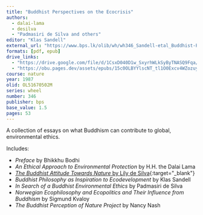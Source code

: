 ```yaml
---
title: "Buddhist Perspectives on the Ecocrisis"
authors:
  - dalai-lama
  - desilva
  - "Padmasiri de Silva and others"
editor: "Klas Sandell"
external_url: "https://www.bps.lk/olib/wh/wh346_Sandell-etal_Buddhist-Perspectives-on-the-Ecocrisis.html"
formats: [pdf, epub]
drive_links:
  - "https://drive.google.com/file/d/1CsxD040D1w_SxyrhWLkSyByTNASQ9Fqa/view?usp=drivesdk"
  - "https://obu.pages.dev/assets/epubs/15c0OLBYYlscNT_tl1O0Excv4WZozuywh.epub"
course: nature
year: 1987
olid: OL51670502M
series: wheel
number: 346
publisher: bps
base_value: 1.5
pages: 53
---
```


A collection of essays on what Buddhism can contribute to global, environmental ethics.

Includes:
- *Preface* by Bhikkhu Bodhi
- *An Ethical Approach to Environmental Protection* by H.H. the Dalai Lama
- [*The Buddhist Attitude Towards Nature* by Lily de Silva](https://www.accesstoinsight.org/lib/authors/desilva/attitude.html){:target="_blank"}
- *Buddhist Philosophy as Inspiration to Ecodevelopment* by Klas Sandell
- *In Search of a Buddhist Environmental Ethics* by Padmasiri de Silva
- *Norwegian Ecophilosophy and Ecopolitics and Their Influence from Buddhism* by Sigmund Kvaloy
- *The Buddhist Perception of Nature Project* by Nancy Nash
